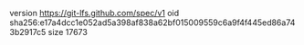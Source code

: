 version https://git-lfs.github.com/spec/v1
oid sha256:e17a4dcc1e052ad5a398af838a62bf015009559c6a9f4f445ed86a743b2917c5
size 17673
